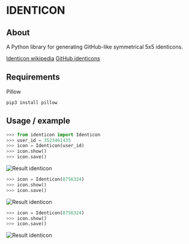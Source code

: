 # IDENTICON

## About

A Python library for generating GitHub-like symmetrical 5x5 identicons.

[Identicon wikipedia](https://en.wikipedia.org/wiki/Identicon)
[GitHub identicons](https://github.com/blog/1586-identicons)

## Requirements
Pillow
```
pip3 install pillow
```

## Usage / example

```Python
>>> from identicon import Identicon
>>> user_id = 3523461435
>>> icon = Identicon(user_id)
>>> icon.show()
>>> icon.save()
```
![Result identicon](http://url/to/img.png)

```Python
>>> icon = Identicon(8756324)
>>> icon.show()
>>> icon.save()
```
![Result identicon](http://url/to/img.png)

```Python
>>> icon = Identicon(8756324)
>>> icon.show()
>>> icon.save()
```
![Result identicon](http://url/to/img.png)

